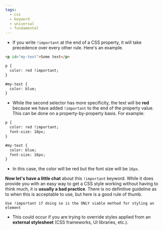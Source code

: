 ```yaml
---
tags:
  - css
  - keyword
  - universal
  - fundamental
---
```


- If you write `!important` at the end of a CSS property, it will take precedence over every other rule. Here's an example.

```html
<p id="my-text">Some text</p>
```

```html
p {
  color: red !important;
}

#my-text {
  color: blue;
}
```

- While the second selector has more specificity, the text will be **red** because we have added `!important` to the end of the property value. This can be done on a property-by-property basis. For example:

```html
p {
  color: red !important;
  font-size: 18px;
}

#my-text {
  color: blue;
  font-size: 16px;
}
```

- In this case, the color will be red but the font size will be `16px`.

**Now let's have a little chat** about this `!important` keyword. While it does provide you with an easy way to get a CSS style working without having to think much, it is **usually a bad practice**. There is no definitive guideline as to when this is acceptable to use, but here is a good rule of thumb.

```ad-tip
Use !important if doing so is the ONLY viable method for styling an element
```

- This could occur if you are trying to override styles applied from an **external stylesheet** (CSS frameworks, UI libraries, etc.).
